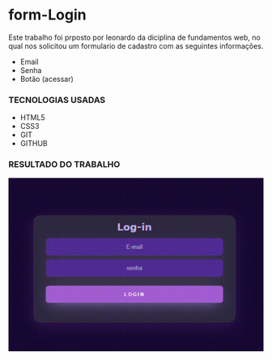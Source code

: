 # form-Login

Este trabalho foi prposto por leonardo da diciplina de fundamentos web, no qual nos solicitou um formulario de cadastro com as seguintes informações.

* Email 
* Senha 
* Botão (acessar)
 
### TECNOLOGIAS USADAS 

* HTML5
* CSS3 
* GIT
* GITHUB


### RESULTADO DO TRABALHO
![Login](img/euqfiz.gif)



